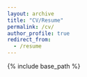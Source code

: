 ```yaml
---
layout: archive
title: "CV/Resume"
permalink: /cv/
author_profile: true
redirect_from:
  - /resume
---
```


{% include base_path %}

